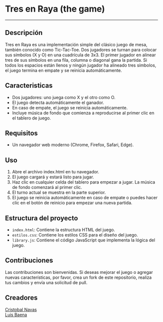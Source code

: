 # **Tres en Raya** (the game)

***

## Descripción

Tres en Raya es una implementación simple del clásico juego de mesa, también conocido como Tic-Tac-Toe. Dos jugadores se turnan para colocar sus símbolos (X y O) en una cuadrícula de 3x3. El primer jugador en alinear tres de sus símbolos en una fila, columna o diagonal gana la partida. Si todos los espacios están llenos y ningún jugador ha alineado tres símbolos, el juego termina en empate y se reinicia automáticamente.

## Caracteristicas

- Dos jugadores: uno juega como X y el otro como O.
- El juego detecta automáticamente el ganador.
- En caso de empate, el juego se reinicia automáticamente.
- Incluye música de fondo que comienza a reproducirse al primer clic en el tablero de juego.


## Requisitos

- Un navegador web moderno (Chrome, Firefox, Safari, Edge).

## Uso

1. Abre el archivo index.html en tu navegador.
2. El juego cargará y estará listo para jugar.
3. Haz clic en cualquier celda del tablero para empezar a jugar. La música de fondo comenzará al primer clic.
4. El turno actual se muestra en la parte superior.
5. El juego se reinicia automáticamente en caso de empate o puedes hacer clic en el botón de reinicio para empezar una nueva partida.

## Estructura del proyecto

* `index.html`: Contiene la estructura HTML del juego.
* `estilos.css`: Contiene los estilos CSS para el diseño del juego.
* `library.js`: Contiene el código JavaScript que implementa la lógica del juego.

## Contribuciones 

Las contribuciones son bienvenidas. Si deseas mejorar el juego o agregar nuevas características, por favor, crea un fork de este repositorio, realiza tus cambios y envía una solicitud de pull.


## Creadores 

[Cristobal Navas](https://github.com/CnmDev07)
<br>
[Luis Baena](https://github.com/lbaeutr)